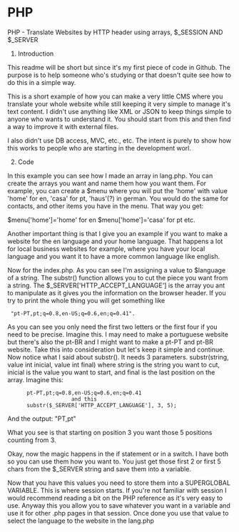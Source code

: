 PHP
===

PHP - Translate Websites by HTTP header using arrays, $_SESSION AND $_SERVER

1. Introduction

This readme will be short but since it's my first piece of code in Github. The purpose is to help someone who's studying or that doesn't quite see how to do this in a simple way.

This is a short example of how you can make a very little CMS where you translate your whole website while still keeping it very simple to manage it's text content. I didn't use anything like XML or JSON to keep things simple to anyone who wants to understand it. You should start from this and then find a way to improve it with external files.

I also didn't use DB access, MVC, etc., etc. The intent is purely to show how this works to people who are starting in the development worl.

2. Code

In this example you can see how I made an array in lang.php. You can create the arrays you want and name them how you want them. For example, you can create a $menu where you will put the 'home' with value 'home' for en, 'casa' for pt, 'haus'(?) in german. You would do the same for contacts, and other items you have in the menu. That way you get:

  $menu['home']='home' 	for en
	$menu['home']='casa'  for pt
	etc.

Another important thing is that I give you an example if you want to make a website for the en language and your home language. That happens a lot for local business websites for example, where you have your local language and you want it to have a more common language like english.

Now for the index.php. As you can see I'm assigning a value to $language of a string. The substr() function allows you to cut the piece you want from a string. The $_SERVER['HTTP_ACCEPT_LANGUAGE'] is the array you ant to manipulate as it gives you the information on the browser header. If you try to print the whole thing you will get something like

	 "pt-PT,pt;q=0.8,en-US;q=0.6,en;q=0.41". 

As you can see you only need the first two letters or the first four if you need to be precise. Imagine this. I may need to make a portuguese website but there's also the pt-BR and I might want to make a pt-PT and pt-BR website. Take this into consideration but let's keep it simple and continue.
Now notice what I said about substr(). It needs 3 parameters. substr(string, value int inicial, value int final) where string is the string you want to cut, inicial is the value you want to start, and final is the last position on the array.
Imagine this:

	      pt-PT,pt;q=0.8,en-US;q=0.6,en;q=0.41 
			            and this
	      substr($_SERVER['HTTP_ACCEPT_LANGUAGE'], 3, 5);
        
And the output:
		 	              "PT,pt"
                     
What you see is that starting on position 3 you want those 5 positions counting from 3.


Okay, now the magic happens in the if statement or in a switch. I have both so you can use them how you want to. You just get those first 2 or first 5 chars from the $_SERVER string and save them into a variable.

Now that you have this values you need to store them into a SUPERGLOBAL VARIABLE. This is where session starts. If you're not familiar with session I would recommend reading a bit on the PHP reference as it's very easy to use.
Anyway this you allow you to save whatever you want in a variable and use it for other .php pages in that session. Once done you use that value to select the language to the website in the lang.php

